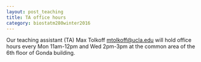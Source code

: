```yaml
---
layout: post_teaching
title: TA office hours
category: biostatm280winter2016
---
```


Our teaching assistant (TA) Max Tolkoff <mtolkoff@ucla.edu> will hold office hours every Mon 11am-12pm and Wed 2pm-3pm at the common area of the 6th floor of Gonda building.   




